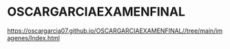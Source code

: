 # OSCARGARCIAEXAMENFINAL
https://oscargarcia07.github.io/OSCARGARCIAEXAMENFINAL//tree/main/imagenes/Index.html
